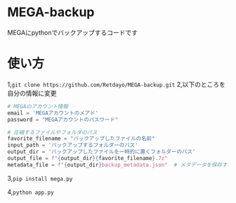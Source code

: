 # MEGA-backup
MEGAにpythonでバックアップするコードです

# 使い方
1,`git clone https://github.com/Retdayo/MEGA-backup.git`
2,以下のところを自分の情報に変更
```py
# MEGAのアカウント情報
email = 'MEGAアカウントのメアド'
password = "MEGAアカウントのパスワード"

# 圧縮するファイルやフォルダのパス
favorite_filename = "バックアップしたファイルの名前"
input_path = 'バックアップするフォルダーのパス'
output_dir = 'バックアップしたファイルを一時的に置くフォルダーのパス'
output_file = f"{output_dir}{favorite_filename}.7z"
metadata_file = f"{output_dir}backup_metadata.json"  # メタデータを保存するファイル
```
3,`pip install mega.py`

4,`python app.py`
